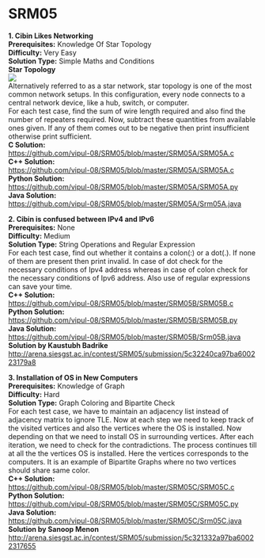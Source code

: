 # SRM05

<b>1. Cibin Likes Networking</b><br>
<b>Prerequisites:</b>		Knowledge Of Star Topology<br>
<b>Difficulty:</b>			Very Easy<br>
<b>Solution Type:</b>		Simple Maths and Conditions<br>
<b>Star Topology</b><br>
<img src="https://www.computerhope.com/jargon/s/star.gif" /><br>
Alternatively referred to as a star network, star topology is one of the most common network setups. In this configuration, every node connects to a central network device, like a hub, switch, or computer.<br>
For each test case, find the sum of wire length required and also find the number of repeaters required. Now, subtract these quantities from available ones given. If any of them comes out to be negative then print insufficient otherwise print sufficient.<br>
<b>C Solution:</b><br>
https://github.com/vipul-08/SRM05/blob/master/SRM05A/SRM05A.c<br>
<b>C++ Solution:</b><br>
https://github.com/vipul-08/SRM05/blob/master/SRM05A/SRM05A.c<br>
<b>Python Solution:</b><br>
https://github.com/vipul-08/SRM05/blob/master/SRM05A/SRM05A.py<br>
<b>Java Solution:</b><br>
https://github.com/vipul-08/SRM05/blob/master/SRM05A/Srm05A.java<br>

<b>2. Cibin is confused between IPv4 and IPv6</b><br>
<b>Prerequisites:</b>		None<br>
<b>Difficulty:</b>			Medium<br>
<b>Solution Type:</b>		String Operations and Regular Expression<br>
For each test case, find out whether it contains a colon(:) or a dot(.). If none of them are present then print invalid. In case of dot check for the necessary conditions of Ipv4 address whereas in case of colon check for the necessary conditions of Ipv6  address. Also use of regular expressions can save your time.<br>
<b>C++ Solution:</b><br>
https://github.com/vipul-08/SRM05/blob/master/SRM05B/SRM05B.c<br>
<b>Python Solution:</b><br>
https://github.com/vipul-08/SRM05/blob/master/SRM05B/SRM05B.py<br>
<b>Java Solution:</b><br>
https://github.com/vipul-08/SRM05/blob/master/SRM05B/Srm05B.java<br>
<b>Solution by Kaustubh Badrike</b><br>
http://arena.siesgst.ac.in/contest/SRM05/submission/5c32240ca97ba600223179a8<br>

<b>3. Installation of OS in New Computers</b><br>
<b>Prerequisites:</b>		Knowledge of Graph<br>
<b>Difficulty:</b>			Hard<br>
<b>Solution Type:</b>		Graph Coloring and Bipartite Check<br>
For each test case, we have to maintain an adjacency list instead of adjacency matrix to ignore TLE. Now at each step we need to keep track of the visited vertices and also the vertices where the OS is installed. Now depending on that we need to install OS in surrounding vertices. After each iteration, we need to check for the contradictions. The process continues till at all the the vertices OS is installed. Here the vertices corresponds to the computers. It is an example of Bipartite Graphs where no two vertices should share same color.<br>
<b>C++ Solution:</b><br>
https://github.com/vipul-08/SRM05/blob/master/SRM05C/SRM05C.c<br>
<b>Python Solution:</b><br>
https://github.com/vipul-08/SRM05/blob/master/SRM05C/SRM05C.py<br>
<b>Java Solution:</b><br>
https://github.com/vipul-08/SRM05/blob/master/SRM05C/Srm05C.java<br>
<b>Solution by Sanoop Menon</b><br>
http://arena.siesgst.ac.in/contest/SRM05/submission/5c321332a97ba60022317655
